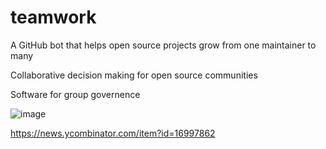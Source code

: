 # teamwork

A GitHub bot that helps open source projects grow from one maintainer to many

Collaborative decision making for open source communities

Software for group governence

![image](https://user-images.githubusercontent.com/16357/39655219-53b1fab4-4fad-11e8-9e17-65ab727913c4.png)

https://news.ycombinator.com/item?id=16997862
